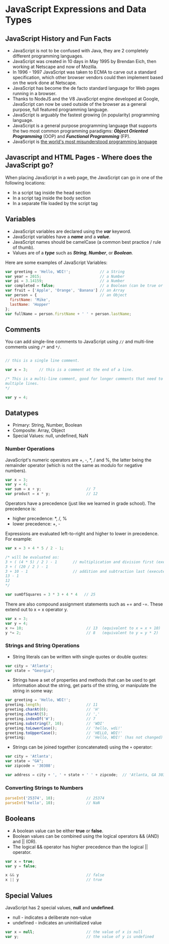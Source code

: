 # JavaScript Expressions and Data Types

## JavaScript History and Fun Facts

* JavaScript is not to be confused with Java, they are 2 completely different programming languages.
* JavaScript was created in 10 days in May 1995 by Brendan Eich, then working at Netscape and now of Mozilla.
* In 1996 - 1997 JavaScript was taken to ECMA to carve out a standard specification, which other browser vendors could then implement based on the work done at Netscape.
* JavaScript has become the de facto standard language for Web pages running in a browser.
* Thanks to NodeJS and the V8 JavaScript engine developed at Google, JavaScript can now be used outside of the browser as a general purpose, full featured programming language.
* JavaScript is arguably the fastest growing (in popularity) programming language.
* JavaScript is a general purpose programming language that supports the two most common programming paradigms: ***Object Oriented Programming*** (OOP) and ***Functional Programming*** (FP).
* JavaScript is [the world's most misunderstood programming language](http://javascript.crockford.com/javascript.html)

## Javascript and HTML Pages - Where does the JavaScript go?

When placing JavaScript in a web page, the JavaScript can go in one of the following locations:

* In a script tag inside the head section
* In a script tag inside the body section
* In a separate file loaded by the script tag

## Variables
* JavaScript variables are declared using the ***var*** keyword.
* JavaScript variables have a ***name*** and a ***value***.
* JavaScript names should be camelCase (a common best practice / rule of thumb).
* Values are of a ***type*** such as ***String***, ***Number***, or ***Boolean***.

Here are some examples of JavaScript Variables:

```javascript
var greeting = 'Hello, WDI!';             // a String
var year = 2015;                          // a Number
var pi = 3.14159;                         // a Number
var completed = false;                    // a Boolean (can be true or false)
var fruit = ['Apple', 'Orange', 'Banana'] // an Array
var person = {                            // an Object
  firstName: 'Mike',
  lastName: 'Hopper'
};
var fullName = person.firstName + ' ' + person.lastName;
```

## Comments
You can add single-line comments to JavaScript using `//` and multi-line comments using `/*` and `*/`.

```javascript

// this is a single line comment.

var x = 3;     // this is a comment at the end of a line.

/* This is a multi-line comment, good for longer comments that need to span
multiple lines.
*/

var y = 4;
```

## Datatypes

* Primary: String, Number, Boolean
* Composite: Array, Object
* Special Values: null, undefined, NaN

### Number Operations

JavaScript's numeric operators are +, -, *, / and %, the latter being the remainder operator (which is not the same as modulo for negative numbers).

```javascript
var x = 3;
var y = 4;
var sum = x + y;                    // 7
var product = x * y;                // 12
```

Operators have a precedence (just like we learned in grade school). The precedence is:

* higher precedence:  *, /, %
* lower precedence:   +, -

Expressions are evaluated left-to-right and higher to lower in precedence. For example:

```javascript
var x = 3 + 4 * 5 / 2 - 1;

/* will be evaluated as:
3 + ( (4 * 5) / 2 ) - 1       // multiplication and division first (executed left to right)
3 + ( (20 / 2 ) - 1
3 + 10 - 1                    // addition and subtraction last (executed left to right)
13 - 1
12
*/

var sumOfSquares = 3 * 3 + 4 * 4   // 25
```

There are also compound assignment statements such as += and -=. These extend out to x = x operator y.

```javascript
var x = 3;
var y = 4;
x += 10;                            // 13  (equivalent to x = x + 10)
y *= 2;                             // 8   (equivalent to y = y * 2)
```

### Strings and String Operations

* String literals can be written with single quotes or double quotes:

```javascript
var city = 'Atlanta';
var state = "Georgia";
```

* Strings have a set of properties and methods that can be used to get information about the string, get parts of the string, or manipulate the string in some way:

```javascript
var greeting = 'Hello, WDI!';
greeting.length;                    // 11
greeting.charAt(0);                 // 'H'
greeting.charAt(5);                 // ','
greeting.indexOf('W');              // 7
greeting.substring(7, 10);          // 'WDI'
greeting.toLowerCase();             // 'hello, wdi!'
greeting.toUpperCase();             // 'HELLO, WDI!'
greeting;                           // 'Hello, WDI!' (has not changed)
```

* Strings can be joined together (concatenated) using the `+` operator:

```javascript
var city = 'Atlanta';
var state = "GA";
var zipcode = '30308';

var address = city + ', ' + state + ' ' + zipcode;  // 'Atlanta, GA 30308'
```

### Converting Strings to Numbers

```javascript
parseInt('25374', 10);              // 25374
parseInt('hello', 10);              // NaN
```

## Booleans
* A boolean value can be either **true** or **false**.
* Boolean values can be combined using the logical operators && (AND) and || (OR).
* The logical && operator has higher precedence than the logical || operator.

```javascript
var x = true;
var y = false;

x && y                              // false
x || y                              // true
```

## Special Values
JavaScript has 2 special values, **null** and **undefined**.

* null - indicates a deliberate non-value
* undefined - indicates an uninitialized value

```javascript
var x = null;                       // the value of x is null
var y;                              // the value of y is undefined
```
